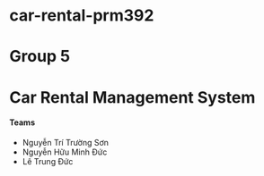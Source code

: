 # car-rental-prm392
# Group 5

# Car Rental Management System

#### Teams
- Nguyễn Trí Trường Sơn
- Nguyễn Hữu Minh Đức
- Lê Trung Đức
